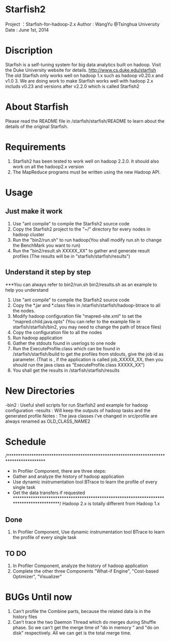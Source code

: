 Starfish2
=======================
Project	：Starfish-for-hadoop-2.x
Author : WangYu @Tsinghua University
Date : June 1st, 2014

Discription
============
Starfish is a self-tuning system for big data analytics built on hadoop. Visit the Duke University website for details. http://www.cs.duke.edu/starfish
The old Starfish only works well on hadoop 1.x such as hadoop v0.20.x and v1.0 3. We are doing work to make Starfish works well with hadoop 2.x includs v0.23 and versions after v2.2.0 which is called Starfish2


About Starfish
========================
Please read the README file in /starfish/starfish/README to learn about the details of the original Starfish.


Requirements
========================
1. Starfish2 has been tested to work well on hadoop 2.2.0. It should also work on all the hadoop2.x version
2. The MapReduce programs must be written using the new Hadoop API.


Usage
========================

Just make it work
--------------------------
1.	Use "ant compile" to compile the Starfish2 source code
2.	Copy the Starfish2 project to the "~/" directory for every nodes in hadoop cluster
3.	Run the "bin2/run.sh" to run hadoop(You shall modify run.sh to change the BenchMark you want to run)
4.	Run the "bin2/result.sh XXXXX_XX" to gather and generate result profiles (The results will be in "starfish/starfish/results")

Understand it step by step
--------------------------
***You can always refer to bin2/run.sh bin2/results.sh as an example to help you understand
1.	Use "ant compile" to compile the Starfish2 source code
2.	Copy the *.jar and *.class files in /starfish/starfish/hadoop-btrace to all the nodes.
3.	Modify hadoop configuration file "mapred-site.xml" to set the "mapred.child.java.opts" (You can refer to the example file in starfish/starfish/bin2, you may need to change the path of btrace files)
4.	Copy the configuration file to all the nodes
5.	Run hadoop application
6.	Gather the stdouts found in userlogs to one node
6.	Run the ExecuteProfile.class which can be found in /starfish/starfish/build to get the profiles from stdouts, give the job id as parameter. (That is , if the application is called job_XXXXX_XX, then you should run the java class as "ExecuteProfile.class XXXXX_XX")
7.	You shall get the results in /starfish/starfish/results


New Directories
========================
-bin2	:	Useful shell scripts for run Starfish2 and example for hadoop configuration
-results	:	Will keep the outputs of hadoop tasks and the generated profile
Notes	:	The java classes i've changed in src/profile are always renamed as OLD_CLASS_NAME2

Schedule
========================

/*****************************************************************************************
* In Profiler Component, there are three steps:
*	Gather and analyze the history of hadoop application
*	Use dynamic instrumentation tool BTrace to learn the profile of every single task
*	Get the data transfers if requested
*****************************************************************************************/
Hadoop 2.x is totally different from Hadoop 1.x

Done
--------------
1.	In Profiler Component, Use dynamic instrumentation tool BTrace to learn the profile of every single task

TO DO
--------------
1.	In Profiler Component, analyze the history of hadoop application
2.	Complete the other three Components "What-if Engine", "Cost-based Optimizer", "Visualizer"


BUGs Until now
==========================
1.	Can't profile the Combine parts, because the related data is in the history files
2.	Can't trace the two Daemon Thread which do merges during Shuffle phase. So we can't get the merge time of "do in memory " and "do on disk" respectively.  All we can get is the total merge time.

